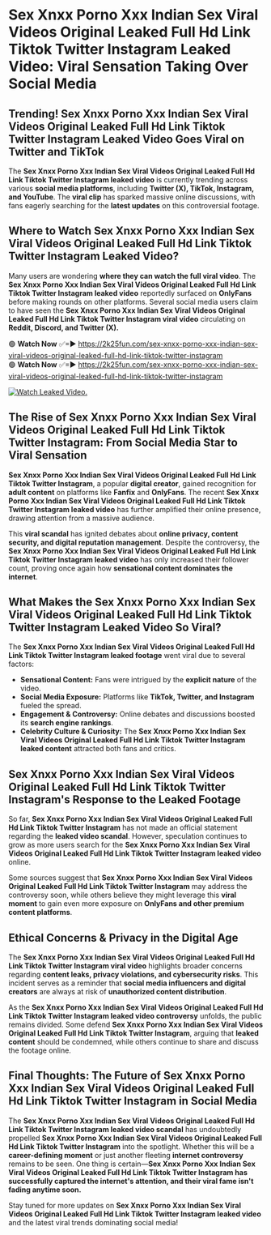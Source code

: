 # Sex ️Xnxx ️Porno Xxx Indian Sex Viral Videos Original Leaked Full Hd Link Tiktok Twitter Instagram Leaked Video: Viral Sensation Taking Over Social Media

## **Trending! Sex ️Xnxx ️Porno Xxx Indian Sex Viral Videos Original Leaked Full Hd Link Tiktok Twitter Instagram Leaked Video Goes Viral on Twitter and TikTok**
The **Sex ️Xnxx ️Porno Xxx Indian Sex Viral Videos Original Leaked Full Hd Link Tiktok Twitter Instagram leaked video** is currently trending across various **social media platforms**, including **Twitter (X), TikTok, Instagram, and YouTube**. The **viral clip** has sparked massive online discussions, with fans eagerly searching for the **latest updates** on this controversial footage.

## **Where to Watch Sex ️Xnxx ️Porno Xxx Indian Sex Viral Videos Original Leaked Full Hd Link Tiktok Twitter Instagram Leaked Video?**
Many users are wondering **where they can watch the full viral video**. The **Sex ️Xnxx ️Porno Xxx Indian Sex Viral Videos Original Leaked Full Hd Link Tiktok Twitter Instagram leaked video** reportedly surfaced on **OnlyFans** before making rounds on other platforms. Several social media users claim to have seen the **Sex ️Xnxx ️Porno Xxx Indian Sex Viral Videos Original Leaked Full Hd Link Tiktok Twitter Instagram viral video** circulating on **Reddit, Discord, and Twitter (X).**

🟢 **Watch Now** ✅=► https://2k25fun.com/sex-️xnxx-️porno-xxx-indian-sex-viral-videos-original-leaked-full-hd-link-tiktok-twitter-instagram  
🟢 **Watch Now** ✅=► https://2k25fun.com/sex-️xnxx-️porno-xxx-indian-sex-viral-videos-original-leaked-full-hd-link-tiktok-twitter-instagram  

[![Watch Leaked Video.](https://miro.medium.com/v2/resize:fit:828/format:webp/1*cilzJN44JGOrTw9NJCrNHA.gif "Watch Leaked Video")](https://2k25fun.com/sex-️xnxx-️porno-xxx-indian-sex-viral-videos-original-leaked-full-hd-link-tiktok-twitter-instagram)

## **The Rise of Sex ️Xnxx ️Porno Xxx Indian Sex Viral Videos Original Leaked Full Hd Link Tiktok Twitter Instagram: From Social Media Star to Viral Sensation**
**Sex ️Xnxx ️Porno Xxx Indian Sex Viral Videos Original Leaked Full Hd Link Tiktok Twitter Instagram**, a popular **digital creator**, gained recognition for **adult content** on platforms like **Fanfix** and **OnlyFans**. The recent **Sex ️Xnxx ️Porno Xxx Indian Sex Viral Videos Original Leaked Full Hd Link Tiktok Twitter Instagram leaked video** has further amplified their online presence, drawing attention from a massive audience.

This **viral scandal** has ignited debates about **online privacy, content security, and digital reputation management**. Despite the controversy, the **Sex ️Xnxx ️Porno Xxx Indian Sex Viral Videos Original Leaked Full Hd Link Tiktok Twitter Instagram leaked video** has only increased their follower count, proving once again how **sensational content dominates the internet**.

## **What Makes the Sex ️Xnxx ️Porno Xxx Indian Sex Viral Videos Original Leaked Full Hd Link Tiktok Twitter Instagram Leaked Video So Viral?**
The **Sex ️Xnxx ️Porno Xxx Indian Sex Viral Videos Original Leaked Full Hd Link Tiktok Twitter Instagram leaked footage** went viral due to several factors:
- **Sensational Content:** Fans were intrigued by the **explicit nature** of the video.
- **Social Media Exposure:** Platforms like **TikTok, Twitter, and Instagram** fueled the spread.
- **Engagement & Controversy:** Online debates and discussions boosted its **search engine rankings**.
- **Celebrity Culture & Curiosity:** The **Sex ️Xnxx ️Porno Xxx Indian Sex Viral Videos Original Leaked Full Hd Link Tiktok Twitter Instagram leaked content** attracted both fans and critics.

## **Sex ️Xnxx ️Porno Xxx Indian Sex Viral Videos Original Leaked Full Hd Link Tiktok Twitter Instagram's Response to the Leaked Footage**
So far, **Sex ️Xnxx ️Porno Xxx Indian Sex Viral Videos Original Leaked Full Hd Link Tiktok Twitter Instagram** has not made an official statement regarding the **leaked video scandal**. However, speculation continues to grow as more users search for the **Sex ️Xnxx ️Porno Xxx Indian Sex Viral Videos Original Leaked Full Hd Link Tiktok Twitter Instagram leaked video** online.

Some sources suggest that **Sex ️Xnxx ️Porno Xxx Indian Sex Viral Videos Original Leaked Full Hd Link Tiktok Twitter Instagram** may address the controversy soon, while others believe they might leverage this **viral moment** to gain even more exposure on **OnlyFans and other premium content platforms**.

## **Ethical Concerns & Privacy in the Digital Age**
The **Sex ️Xnxx ️Porno Xxx Indian Sex Viral Videos Original Leaked Full Hd Link Tiktok Twitter Instagram viral video** highlights broader concerns regarding **content leaks, privacy violations, and cybersecurity risks**. This incident serves as a reminder that **social media influencers and digital creators** are always at risk of **unauthorized content distribution**.

As the **Sex ️Xnxx ️Porno Xxx Indian Sex Viral Videos Original Leaked Full Hd Link Tiktok Twitter Instagram leaked video controversy** unfolds, the public remains divided. Some defend **Sex ️Xnxx ️Porno Xxx Indian Sex Viral Videos Original Leaked Full Hd Link Tiktok Twitter Instagram**, arguing that **leaked content** should be condemned, while others continue to share and discuss the footage online.

## **Final Thoughts: The Future of Sex ️Xnxx ️Porno Xxx Indian Sex Viral Videos Original Leaked Full Hd Link Tiktok Twitter Instagram in Social Media**
The **Sex ️Xnxx ️Porno Xxx Indian Sex Viral Videos Original Leaked Full Hd Link Tiktok Twitter Instagram leaked video scandal** has undoubtedly propelled **Sex ️Xnxx ️Porno Xxx Indian Sex Viral Videos Original Leaked Full Hd Link Tiktok Twitter Instagram** into the spotlight. Whether this will be a **career-defining moment** or just another fleeting **internet controversy** remains to be seen. One thing is certain—**Sex ️Xnxx ️Porno Xxx Indian Sex Viral Videos Original Leaked Full Hd Link Tiktok Twitter Instagram has successfully captured the internet's attention, and their viral fame isn't fading anytime soon.**

Stay tuned for more updates on **Sex ️Xnxx ️Porno Xxx Indian Sex Viral Videos Original Leaked Full Hd Link Tiktok Twitter Instagram leaked video** and the latest viral trends dominating social media!